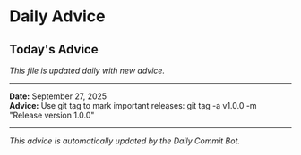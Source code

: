# Daily Advice

## Today's Advice
*This file is updated daily with new advice.*

---

**Date:** September 27, 2025  
**Advice:** Use git tag to mark important releases: git tag -a v1.0.0 -m "Release version 1.0.0"

---

*This advice is automatically updated by the Daily Commit Bot.*
